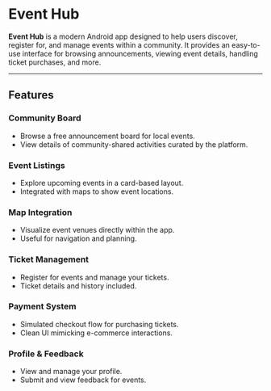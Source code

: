 # Event Hub

**Event Hub** is a modern Android app designed to help users discover, register for, and manage events within a community. It provides an easy-to-use interface for browsing announcements, viewing event details, handling ticket purchases, and more.

---

## Features

### Community Board
- Browse a free announcement board for local events.
- View details of community-shared activities curated by the platform.

### Event Listings
- Explore upcoming events in a card-based layout.
- Integrated with maps to show event locations.

### Map Integration
- Visualize event venues directly within the app.
- Useful for navigation and planning.

### Ticket Management
- Register for events and manage your tickets.
- Ticket details and history included.

### Payment System
- Simulated checkout flow for purchasing tickets.
- Clean UI mimicking e-commerce interactions.

### Profile & Feedback
- View and manage your profile.
- Submit and view feedback for events.
